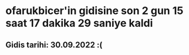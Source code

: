 # ofarukbicer'in gidisine son 2 gun 15 saat 17 dakika 29 saniye kaldi

## Gidis tarihi: 30.09.2022 :(